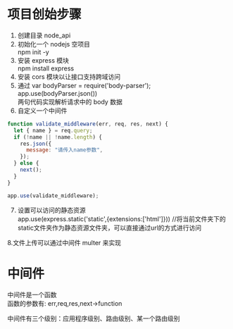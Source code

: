 # 项目创始步骤

1. 创建目录 node_api
2. 初始化一个 nodejs 空项目  
   npm init -y
3. 安装 express 模块  
   npm install express
4. 安装 cors 模块以让接口支持跨域访问
5. 通过
   var bodyParser = require('body-parser');  
    app.use(bodyParser.json())  
    两句代码实现解析请求中的 body 数据
6. 自定义一个中间件

```js
function validate_middleware(err, req, res, next) {
  let { name } = req.query;
  if (!name || !name.length) {
    res.json({
      message: "请传入name参数",
    });
  } else {
    next();
  }
}

app.use(validate_middleware);
```

7. 设置可以访问的静态资源   
app.use(express.static('static',{extensions:['html']}))  //将当前文件夹下的 static文件夹作为静态资源文件夹，可以直接通过url的方式进行访问

8.文件上传可以通过中间件 multer 来实现

# 中间件

中间件是一个函数  
函数的参数有: err,req,res,next->function

中间件有三个级别：应用程序级别、路由级别、某一个路由级别
